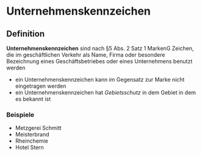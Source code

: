 # Unternehmenskennzeichen

## Definition
**Unternehmenskennzeichen** sind nach §5 Abs. 2 Satz 1 MarkenG Zeichen, die im geschäftlichen Verkehr als Name, Firma oder besondere Bezeichnung eines Geschäftsbetriebes oder eines Unternehmens benutzt werden

- ein Unternehmenskennzeichen kann im Gegensatz zur Marke nicht eingetragen werden
- ein Unternehmenskennzeichen hat _Gebietsschutz_ in dem Gebiet in dem es bekannt ist

### Beispiele
- Metzgerei Schmitt
- Meisterbrand
- Rheinchemie
- Hotel Stern
